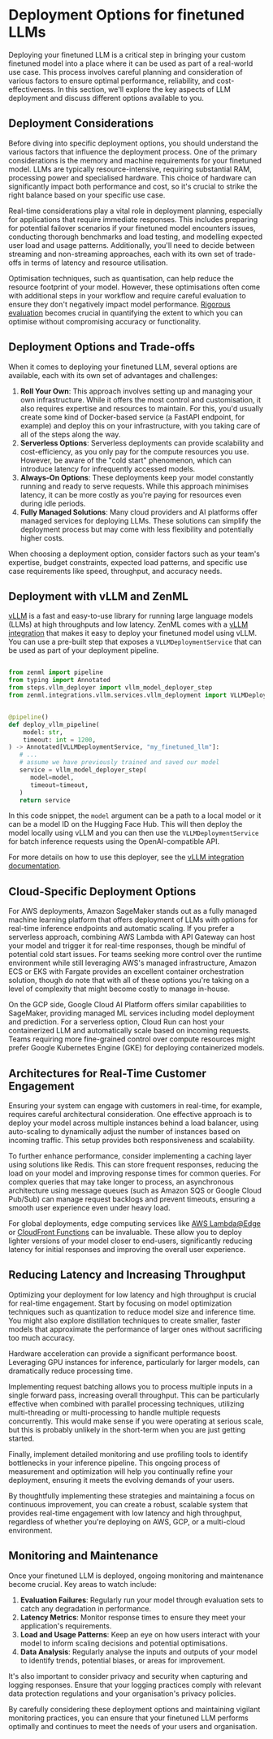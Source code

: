 # Deployment Options for finetuned LLMs

Deploying your finetuned LLM is a critical step in bringing your custom
finetuned model into a place where it can be used as part of a real-world use
case. This process involves careful planning and consideration of various
factors to ensure optimal performance, reliability, and cost-effectiveness. In
this section, we'll explore the key aspects of LLM deployment and discuss
different options available to you.

## Deployment Considerations

Before diving into specific deployment options, you should understand the
various factors that influence the deployment process. One of the primary
considerations is the memory and machine requirements for your finetuned model.
LLMs
are typically resource-intensive, requiring substantial RAM, processing power
and specialised hardware. This choice of hardware can significantly impact both
performance and cost, so it's crucial to strike the right balance based on your
specific use case.

Real-time considerations play a vital role in deployment planning, especially
for applications that require immediate responses. This includes preparing for
potential failover scenarios if your finetuned model encounters issues,
conducting thorough benchmarks and load testing, and modelling expected user
load and usage patterns. Additionally, you'll need to decide between streaming
and non-streaming approaches, each with its own set of trade-offs in terms of
latency and resource utilisation.

Optimisation techniques, such as quantisation, can help reduce the resource
footprint of your model. However, these optimisations often come with additional
steps in your workflow and require careful evaluation to ensure they don't
negatively impact model performance. [Rigorous evaluation](./evaluation-for-finetuning.md)
becomes crucial in quantifying the extent to which you can optimise without
compromising accuracy or functionality.

## Deployment Options and Trade-offs

When it comes to deploying your finetuned LLM, several options are available,
each with its own set of advantages and challenges:

1. **Roll Your Own**: This approach involves setting up and managing your own
   infrastructure. While it offers the most control and customisation, it also
   requires expertise and resources to maintain. For this, you'd
   usually create some kind of Docker-based service (a FastAPI endpoint, for
   example) and deploy this on your infrastructure, with you taking care of all
   of the steps along the way.
2. **Serverless Options**: Serverless deployments can provide scalability and
   cost-efficiency, as you only pay for the compute resources you use. However,
   be aware of the "cold start" phenomenon, which can introduce latency for
   infrequently accessed models.
3. **Always-On Options**: These deployments keep your model constantly running
   and ready to serve requests. While this approach minimises latency, it can be
   more costly as you're paying for resources even during idle periods.
4. **Fully Managed Solutions**: Many cloud providers and AI platforms offer
   managed services for deploying LLMs. These solutions can simplify the
   deployment process but may come with less flexibility and potentially higher
   costs.

When choosing a deployment option, consider factors such as your team's
expertise, budget constraints, expected load patterns, and specific use case
requirements like speed, throughput, and accuracy needs.

## Deployment with vLLM and ZenML

[vLLM](https://github.com/vllm-project/vllm) is a fast and easy-to-use library
for running large language models (LLMs) at high throughputs and low latency.
ZenML comes with a [vLLM integration](../../../component-guide/model-deployers/vllm.md)
that makes it easy to deploy your finetuned model using vLLM. You can use a
pre-built step that exposes a `VLLMDeploymentService` that can be used as part of
your deployment pipeline.

```python

from zenml import pipeline
from typing import Annotated
from steps.vllm_deployer import vllm_model_deployer_step
from zenml.integrations.vllm.services.vllm_deployment import VLLMDeploymentService


@pipeline()
def deploy_vllm_pipeline(
    model: str,
    timeout: int = 1200,
) -> Annotated[VLLMDeploymentService, "my_finetuned_llm"]:
   # ...
   # assume we have previously trained and saved our model
   service = vllm_model_deployer_step(
      model=model,
      timeout=timeout,
   )
   return service
```

In this code snippet, the `model` argument can be a path to a local model or it
can be a model ID on the Hugging Face Hub. This will then deploy the model
locally using vLLM and you can then use the `VLLMDeploymentService` for batch
inference requests using the OpenAI-compatible API.

For more details on how to use this deployer, see the [vLLM integration documentation](../../../component-guide/model-deployers/vllm.md).

## Cloud-Specific Deployment Options

For AWS deployments, Amazon SageMaker stands out as a fully managed machine
learning platform that offers deployment of LLMs with options for
real-time inference endpoints and automatic scaling. If you prefer a serverless
approach, combining AWS Lambda with API Gateway can host your model and trigger
it for real-time responses, though be mindful of potential cold start issues.
For teams seeking more control over the runtime environment while still
leveraging AWS's managed infrastructure, Amazon ECS or EKS with Fargate provides
an excellent container orchestration solution, though do note that with all of
these options you're taking on a level of complexity that might become costly to
manage in-house.

On the GCP side, Google Cloud AI Platform offers similar capabilities to
SageMaker, providing managed ML services including model deployment and
prediction. For a serverless option, Cloud Run can host your containerized LLM
and automatically scale based on incoming requests. Teams requiring more
fine-grained control over compute resources might prefer Google Kubernetes
Engine (GKE) for deploying containerized models.

## Architectures for Real-Time Customer Engagement

Ensuring your system can engage with customers in real-time, for example, requires careful
architectural consideration. One effective approach is to deploy your model
across multiple instances behind a load balancer, using auto-scaling to
dynamically adjust the number of instances based on incoming traffic. This setup
provides both responsiveness and scalability.

To further enhance performance, consider implementing a caching layer using
solutions like Redis. This can store frequent responses, reducing the load on
your model and improving response times for common queries. For complex queries
that may take longer to process, an asynchronous architecture using message
queues (such as Amazon SQS or Google Cloud Pub/Sub) can manage request backlogs
and prevent timeouts, ensuring a smooth user experience even under heavy load.

For global deployments, edge computing services like [AWS Lambda@Edge](https://docs.aws.amazon.com/AmazonCloudFront/latest/DeveloperGuide/lambda-at-the-edge.html?tag=soumet-20) or
[CloudFront Functions](https://docs.aws.amazon.com/AmazonCloudFront/latest/DeveloperGuide/cloudfront-functions.html?tag=soumet-20) can be invaluable. These allow you to deploy lighter
versions of your model closer to end-users, significantly reducing latency for
initial responses and improving the overall user experience.

## Reducing Latency and Increasing Throughput

Optimizing your deployment for low latency and high throughput is crucial for
real-time engagement. Start by focusing on model optimization techniques such as
quantization to reduce model size and inference time. You might also explore
distillation techniques to create smaller, faster models that approximate the
performance of larger ones without sacrificing too much accuracy.

Hardware acceleration can provide a significant performance boost. Leveraging
GPU instances for inference, particularly for larger models, can dramatically
reduce processing time.

Implementing request batching allows you to process multiple inputs in a single
forward pass, increasing overall throughput. This can be particularly effective
when combined with parallel processing techniques, utilizing multi-threading or
multi-processing to handle multiple requests concurrently. This would make sense
if you were operating at serious scale, but this is probably unlikely in the
short-term when you are just getting started.

Finally, implement detailed monitoring and use profiling tools to identify
bottlenecks in your inference pipeline. This ongoing process of measurement and
optimization will help you continually refine your deployment, ensuring it meets
the evolving demands of your users.

By thoughtfully implementing these strategies and maintaining a focus on
continuous improvement, you can create a robust, scalable system that provides
real-time engagement with low latency and high throughput, regardless of whether
you're deploying on AWS, GCP, or a multi-cloud environment.

## Monitoring and Maintenance

Once your finetuned LLM is deployed, ongoing monitoring and maintenance become
crucial. Key areas to watch include:

1. **Evaluation Failures**: Regularly run your model through evaluation sets to
   catch any degradation in performance.
2. **Latency Metrics**: Monitor response times to ensure they meet your
   application's requirements.
3. **Load and Usage Patterns**: Keep an eye on how users interact with your model
   to inform scaling decisions and potential optimisations.
4. **Data Analysis**: Regularly analyse the inputs and outputs of your model to
   identify trends, potential biases, or areas for improvement.

It's also important to consider privacy and security when capturing and logging
responses. Ensure that your logging practices comply with relevant data
protection regulations and your organisation's privacy policies.

By carefully considering these deployment options and maintaining vigilant
monitoring practices, you can ensure that your finetuned LLM performs optimally
and continues to meet the needs of your users and organisation.
